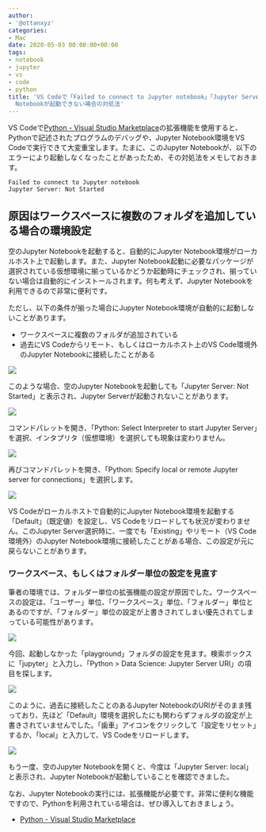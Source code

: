 ```yaml
---
author:
- '@ottanxyz'
categories:
- Mac
date: 2020-05-03 00:00:00+00:00
tags:
- notebook
- jupyter
- vs
- code
- python
title: 'VS Codeで「Failed to connect to Jupyter notebook」「Jupyter Server: Not Started」と表示されJupyter
  Notebookが起動できない場合の対処法'
---
```


VS Codeで[Python - Visual Studio Marketplace](https://marketplace.visualstudio.com/items?itemName=ms-python.python)の拡張機能を使用すると、Pythonで記述されたプログラムのデバッグや、Jupyter Notebook環境をVS Codeで実行できて大変重宝します。たまに、このJupyter Notebookが、以下のエラーにより起動しなくなったことがあったため、その対処法をメモしておきます。

```text
Failed to connect to Jupyter notebook
Jupyter Server: Not Started
```

## 原因はワークスペースに複数のフォルダを追加している場合の環境設定

空のJupyter Notebookを起動すると、自動的にJupyter Notebook環境がローカルホスト上で起動します。また、Jupyter Notebook起動に必要なパッケージが選択されている仮想環境に揃っているかどうか起動時にチェックされ、揃っていない場合は自動的にインストールされます。何も考えず、Jupyter Notebookを利用できるので非常に便利です。

ただし、以下の条件が揃った場合にJupyter Notebook環境が自動的に起動しないことがあります。

* ワークスペースに複数のフォルダが追加されている
* 過去にVS Codeからリモート、もしくはローカルホスト上のVS Code環境外のJupyter Notebookに接続したことがある

![](screenshot-2020-05-03-15.56.51.png)

このような場合、空のJupyter Notebookを起動しても「Jupyter Server: Not Started」と表示され、Jupyter Serverが起動されないことがあります。

![](screenshot-2020-05-03-15.57.05.png)

コマンドパレットを開き、「Python: Select Interpreter to start Jupyter Server」を選択、インタプリタ（仮想環境）を選択しても現象は変わりません。

![](screenshot-2020-05-03-16.02.04.png)

再びコマンドパレットを開き、「Python: Specify local or remote Jupyter server for connections」を選択します。

![](screenshot-2020-05-03-15.57.16.png)

VS Codeがローカルホストで自動的にJupyter Notebook環境を起動する「Default」（既定値）を設定し、VS Codeをリロードしても状況が変わりません。このJupyter Server選択時に、一度でも「Existing」やリモート（VS Code環境外）のJupyter Notebook環境に接続したことがある場合、この設定が元に戻らないことがあります。

### ワークスペース、もしくはフォルダー単位の設定を見直す

筆者の環境では、フォルダー単位の拡張機能の設定が原因でした。ワークスペースの設定は、「ユーザー」単位、「ワークスペース」単位、「フォルダー」単位とあるのですが、「フォルダー」単位の設定が上書きされてしまい優先されてしまっている可能性があります。

![](screenshot-2020-05-03-15.57.32.png)

今回、起動しなかった「playground」フォルダの設定を見ます。検索ボックスに「jupyter」と入力し、「Python > Data Science: Jupyter Server URI」の項目を探します。

![](screenshot-2020-05-03-15.57.51.png)

このように、過去に接続したことのあるJupyter NotebookのURIがそのまま残っており、先ほど「Default」環境を選択したにも関わらずフォルダの設定が上書きされていませんでした。「歯車」アイコンをクリックして「設定をリセット」するか、「local」と入力して、VS Codeをリロードします。

![](screenshot-2020-05-03-15.58.56.png)

もう一度、空のJupyter Notebookを開くと、今度は「Jupyter Server: local」と表示され、Jupyter Notebookが起動していることを確認できました。

なお、Jupyter Notebookの実行には、拡張機能が必要です。非常に便利な機能ですので、Pythonを利用されている場合は、ぜひ導入しておきましょう。

* [Python - Visual Studio Marketplace](https://marketplace.visualstudio.com/items?itemName=ms-python.python)